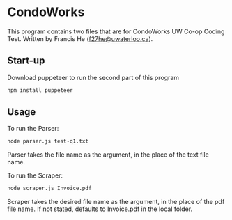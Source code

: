 # CondoWorks

This program contains two files that are for CondoWorks UW Co-op Coding Test.
Written by Francis He (f27he@uwaterloo.ca).

## Start-up

Download puppeteer to run the second part of this program

```bash
npm install puppeteer
```

## Usage

To run the Parser:

```bash
node parser.js test-q1.txt
```

Parser takes the file name as the argument, in the place of the text file name. 


To run the Scraper:

```bash
node scraper.js Invoice.pdf
```

Scraper takes the desired file name as the argument, in the place of the pdf file name. If not stated, defaults to Invoice.pdf in the local folder. 

